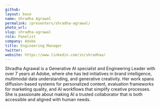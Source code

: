 ```yaml
---
github:
layout: base
name: Shradha Agrawal
permalink: /presenters/shradha-agrawal/
photo_url:
slug: shradha-agrawal
role: Panelist
company: Adobe
title: Engineering Manager
twitter:
website: https://www.linkedin.com/in/shradhaa/
---
```


Shradha Agrawal is a Generative AI specialist and Engineering Leader with over 7 years at Adobe, where she has led initiatives in brand intelligence, multimodal data understanding, and generative creativity. Her work spans diffusion-based systems for personalized content, evaluation frameworks for marketing quality, and AI workflows that simplify creative processes. She is passionate about making AI a trusted collaborator that is both accessible and aligned with human needs.
